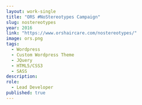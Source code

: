 ```yaml
---
layout: work-single
title: "ORS #NoStereotypes Campaign"
slug: nostereotypes
year: 2016
link: "https://www.orshaircare.com/nostereotypes/"
image: ors.png
tags:
  - Wordpress
  - Custom Wordpress Theme
  - JQuery
  - HTML5/CSS3
  - SASS
description:
role:
  - Lead Developer
published: true
---
```

